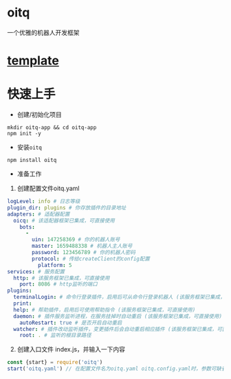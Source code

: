 # oitq
 一个优雅的机器人开发框架
# [template](https://github.com/oitq/app/tree/v3)
# 快速上手
- 创建/初始化项目
```shell
mkdir oitq-app && cd oitq-app
npm init -y
```
- 安装`oitq`
```shell
npm install oitq
```
- 准备工作
1. 创建配置文件oitq.yaml
```yaml
logLevel: info # 日志等级
plugin_dir: plugins # 你存放插件的目录地址
adapters: # 适配器配置
  oicq: # 该适配器框架已集成，可直接使用
    bots:
      -
        uin: 147258369 # 你的机器人账号
        master: 1659488338 # 机器人主人账号
        password: 123456789 # 你的机器人密码
        protocol: # 传给createClient的config配置
          platform: 5
services: # 服务配置
  http: # 该服务框架已集成，可直接使用
    port: 8086 # http监听的端口
plugins:
  terminalLogin: # 命令行登录插件，启用后可从命令行登录机器人 (该服务框架已集成，可直接使用)
  print: 
  help: # 帮助插件，启用后可使用帮助指令 (该服务框架已集成，可直接使用)
  daemon: # 插件服务监听进程，在服务挂掉时自动重启 (该服务框架已集成，可直接使用)
    autoRestart: true # 是否开启自动重启
  watcher: # 插件改动监听插件，变更插件后会自动重启相应插件 (该服务框架已集成，可直接使用)
    root: . # 监听的根目录路径
```
2. 创建入口文件 index.js，并输入一下内容
```javascript
const {start} = require('oitq')
start('oitq.yaml') // 在配置文件名为oitq.yaml oitq.config.yaml时，参数可缺省
```
